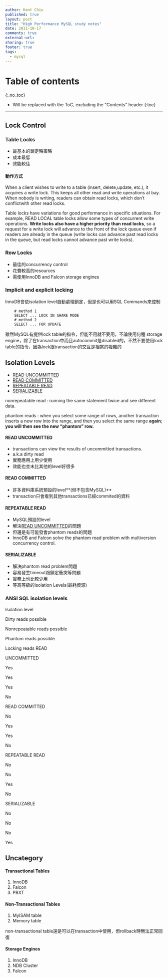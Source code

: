```yaml
---
author: Kent Chiu
published: true
layout: post
title: "High Performance MySQL study notes"
date: 2011-10-17
comments: true
external-url:
sharing: true
footer: true
tags:
  - mysql
---
```


# Table of contents
{:.no_toc}

* Will be replaced with the ToC, excluding the "Contents" header
{:toc}

----------------------------------------------------------------



Lock Control
------------

### Table Locks

-   最基本的鎖定略策略
-   成本最低
-   效能較佳

#### 動作方式

When a client wishes to write to a table (insert, delete,update, etc.),
it acquires a write lock. This keeps all other read and write operations
at bay. When nobody is writing, readers can obtain read locks, which
don’t conflictwith other read locks.

Table locks have variations for good performance in specific situations.
For example, READ LOCAL table locks allow some types of concurrent write
operations. **Write locks also have a higher priority than read locks**,
so a request for a write lock will advance to the front of the lock
queue even if readers are already in the queue (write locks can advance
past read locks in the queue, but read locks cannot advance past write
locks).

### Row Locks

-   最佳的concurrency control
-   花費較高的resources
-   需使用InnoDB and Falcon storage engines

### Implicit and explicit locking

InnoDB會依isolation level自動處理鎖定，但是也可以用SQL Commands來控制



```
    # method 1
    SELECT ... LOCK IN SHARE MODE
    # method 2
    SELECT ... FOR UPDATE

```

雖然MySQL有提供lock table的指令，但能不用就不要用，不論使用何種 storage
engine，除了在transaction中而且autocommit是disabled的，不然不要使用lock
table的指令，因為lock跟transaction的交互是相當的複雜的

Isolation Levels
----------------

-   [READ
    UNCOMMITTED](#read_uncommitted "mysql:high_performance_mysql_study_notes ↵")
-   [READ
    COMMITTED](#read_committed "mysql:high_performance_mysql_study_notes ↵")
-   [REPEATABLE
    READ](#repeatable_read "mysql:high_performance_mysql_study_notes ↵")
-   [SERIALIZABLE](#serializable "mysql:high_performance_mysql_study_notes ↵")

nonrepeatable read : running the same statement twice and see different
data.

phantom reads : when you select some range of rows, another transaction
inserts a new row into the range, and then you select the same range
**again**; **you will then see the new “phantom” row.**

#### READ UNCOMMITTED

-   transactions can view the results of uncommitted transactions.
-   a.k.a dirty read
-   實務應用上用少使用
-   效能也並末比其他的level好很多

#### READ COMMITTED

-   許多資料庫系統預設的level**(但不包含MySQL)**
-   transaction只會看到其他transactions已經commited的資料

#### REPEATABLE READ

-   MySQL預設的level
-   解決[READ
    UNCOMMITTED](#read_uncommitted "mysql:high_performance_mysql_study_notes ↵")的問題
-   但還是有可能發會phantom reads的問題
-   InnoDB and Falcon solve the phantom read problem with multiversion
    concurrency control.

#### SERIALIZABLE

-   解決phantom read problem問題
-   容易發生timeout跟鎖定衝突等問題
-   實務上也比較少用
-   等高等級的Isolation Levels(最耗資源)

### ANSI SQL isolation levels

Isolation level

Dirty reads possible

Nonrepeatable reads possible

Phantom reads possible

Locking reads READ

UNCOMMITTED

Yes

Yes

Yes

No

READ COMMITTED

No

Yes

Yes

No

REPEATABLE READ

No

No

Yes

No

SERIALIZABLE

No

No

No

Yes

Uncategory
----------

#### Transactional Tables

1.  InnoDB
2.  Falcon
3.  PBXT

#### Non-Transactional Tables

1.  MyISAM table
2.  Memory table

non-transactional
table還是可以在transaction中使用，但rollback時無法正常回復

#### Storage Engines

1.  InnoDB
2.  NDB Cluster
3.  Falcon

